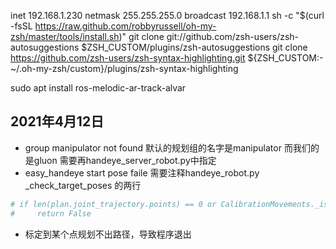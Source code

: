 inet 192.168.1.230  netmask 255.255.255.0  broadcast 192.168.1.1
sh -c "$(curl -fsSL <https://raw.github.com/robbyrussell/oh-my-zsh/master/tools/install.sh>)"
git clone git://github.com/zsh-users/zsh-autosuggestions $ZSH_CUSTOM/plugins/zsh-autosuggestions
git clone <https://github.com/zsh-users/zsh-syntax-highlighting.git> ${ZSH_CUSTOM:-~/.oh-my-zsh/custom}/plugins/zsh-syntax-highlighting

sudo apt install ros-melodic-ar-track-alvar

## 2021年4月12日

- group manipulator not found
默认的规划组的名字是manipulator 而我们的是gluon 需要再handeye_server_robot.py中指定
- easy_handeye start pose faile
需要注释handeye_robot.py _check_target_poses 的两行

```python
# if len(plan.joint_trajectory.points) == 0 or CalibrationMovements._is_crazy_plan(plan, joint_limits):
#     return False
```

- 标定到某个点规划不出路径，导致程序退出
